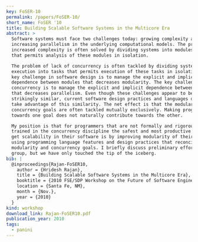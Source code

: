 ```yaml
---
key: FoSER-10
permalink: /papers/FoSER-10/
short_name: FoSER '10
title: Building Scalable Software Systems in the Multicore Era
abstract: >
  Software systems must face two challenges today: growing complexity and
  increasing parallelism in the underlying computational models. The problem of
  increased complexity is often solved by dividing systems into modules in a way
  that permits analysis of these modules in isolation.

  The problem of lack of concurrency is often tackled by dividing system
  execution into tasks that permits execution of these tasks in isolation. The
  key challenge in software design is to manage the explicit and implicit
  dependence between modules that decreases modularity. The key challenge for
  concurrency is to manage the explicit and implicit dependence between tasks
  that decreases parallelism. Even though these challenges appear to be
  strikingly similar, current software design practices and languages do not
  take advantage of this similarity. The net effect is that the modularity and
  concurrency goals are often tackled mutually exclusively. Making progress
  towards one goal does not naturally contribute towards the other.

  My position is that for programmers that are not formally and rigorously
  trained in the concurrency discipline the safest and most productive way to
  get scalability in their software is by improving modularity of their software
  using programming language features and design practices that reconcile
  modularity and concurrency goals. I briefly discuss preliminary efforts of my
  group, but we have only touched the tip of the iceberg.
bib: |
  @inproceedings{Rajan-FoSER10,
    author = {Hridesh Rajan},
    title = {Building Scalable Software Systems in the Multicore Era},
    booktitle = {2010 FSE/SDP Workshop on the Future of Software Engineering},
    location = {Santa Fe, NM},
    month = {Nov.},
    year = {2010}
  }
kind: workshop
download_link: Rajan-FoSER10.pdf
publication_year: 2010
tags:
  - panini
---
```


